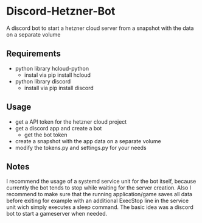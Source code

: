 # Discord-Hetzner-Bot
A discord bot to start a hetzner cloud server from a snapshot with the data on a separate volume

## Requirements
- python library hcloud-python
  - instal via pip install hcloud
- python library discord
  - install via pip install discord

## Usage
- get a API token for the hetzner cloud project
- get a discord app and create a bot
  - get the bot token
- create a snapshot with the app data on a separate volume
- modify the tokens.py and settings.py for your needs

## Notes
I recommend the usage of a systemd service unit for the bot itself, because currently the bot tends to stop while waiting for the server creation.
Also I recommend to make sure that the running application/game saves all data before exiting for example with an additional ExecStop line in the service unit wich simply executes a sleep command.
The basic idea was a discord bot to start a gameserver when needed.
